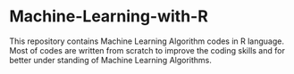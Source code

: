 # Machine-Learning-with-R
This repository contains Machine Learning Algorithm codes in R language.
Most of codes are written from scratch to improve the coding skills and for better under standing of Machine Learning Algorithms.

